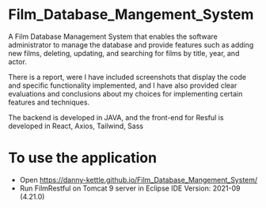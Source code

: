 # Film_Database_Mangement_System

A Film Database Management System that enables the software administrator to manage the database and provide features such as adding new films, deleting, updating, and searching for films by title, year, and actor.

There is a report, were I have included screenshots that display the code and specific functionality implemented, and I have also provided clear evaluations and conclusions about my choices for implementing certain features and techniques.

The backend is developed in JAVA, and the front-end for Resful is developed in React, Axios, Tailwind, Sass

# To use the application 
- Open https://danny-kettle.github.io/Film_Database_Mangement_System/
- Run FilmRestful on Tomcat 9 server in Eclipse IDE Version: 2021-09 (4.21.0)
 
